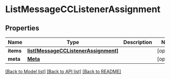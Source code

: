 # ListMessageCCListenerAssignment

## Properties
Name | Type | Description | Notes
------------ | ------------- | ------------- | -------------
**items** | [**list[MessageCCListenerAssignment]**](MessageCCListenerAssignment.md) |  | [optional] 
**meta** | [**Meta**](Meta.md) |  | [optional] 

[[Back to Model list]](../README.md#documentation-for-models) [[Back to API list]](../README.md#documentation-for-api-endpoints) [[Back to README]](../README.md)


